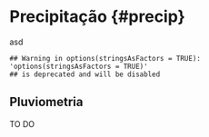 # Precipitação {#precip}

asd




```
## Warning in options(stringsAsFactors = TRUE): 'options(stringsAsFactors = TRUE)'
## is deprecated and will be disabled
```





## Pluviometria

TO DO


